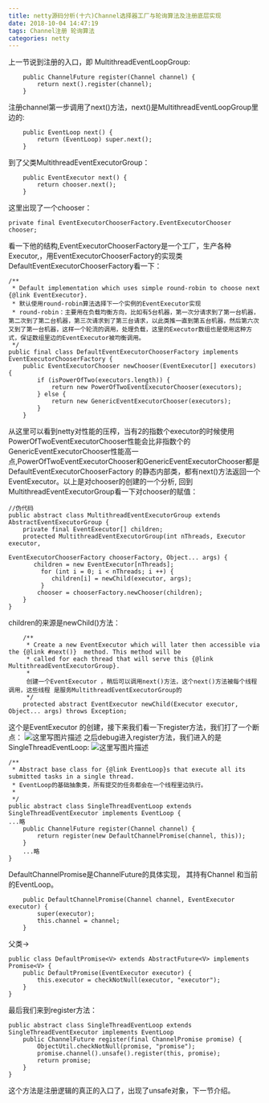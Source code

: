 ```yaml
---
title: netty源码分析(十六)Channel选择器工厂与轮询算法及注册底层实现
date: 2018-10-04 14:47:19
tags: Channel注册 轮询算法
categories: netty
---
```


上一节说到注册的入口，即
MultithreadEventLoopGroup:

```
    public ChannelFuture register(Channel channel) {
        return next().register(channel);
    }
```
注册channel第一步调用了next()方法，next()是MultithreadEventLoopGroup里边的:

```
    public EventLoop next() {
        return (EventLoop) super.next();
    }
```
到了父类MultithreadEventExecutorGroup：

```
    public EventExecutor next() {
        return chooser.next();
    }
```
这里出现了一个chooser：

```
private final EventExecutorChooserFactory.EventExecutorChooser chooser;
```
看一下他的结构,EventExecutorChooserFactory是一个工厂，生产各种Executor,，用EventExecutorChooserFactory的实现类DefaultEventExecutorChooserFactory看一下：

```
/**
 * Default implementation which uses simple round-robin to choose next {@link EventExecutor}.
 * 默认使用round-robin算法选择下一个实例的EventExecutor实现
 * round-robin：主要用在负载均衡方向，比如有5台机器，第一次分请求到了第一台机器，第二次到了第二台机器，第三次请求到了第三台请求，以此类推一直到第五台机器，然后第六次又到了第一台机器，这样一个轮流的调用，处理负载，这里的Executor数组也是使用这种方式，保证数组里边的EventExecutor被均衡调用。
 */
public final class DefaultEventExecutorChooserFactory implements EventExecutorChooserFactory {
    public EventExecutorChooser newChooser(EventExecutor[] executors) {
        if (isPowerOfTwo(executors.length)) {
            return new PowerOfTwoEventExecutorChooser(executors);
        } else {
            return new GenericEventExecutorChooser(executors);
        }
    }
```
从这里可以看到netty对性能的压榨，当有2的指数个executor的时候使用PowerOfTwoEventExecutorChooser性能会比非指数个的GenericEventExecutorChooser性能高一点,PowerOfTwoEventExecutorChooser和GenericEventExecutorChooser都是DefaultEventExecutorChooserFactory 的静态内部类，都有next()方法返回一个EventExecutor。以上是对chooser的创建的一个分析,
回到MultithreadEventExecutorGroup看一下对chooser的赋值：

```
//伪代码
public abstract class MultithreadEventExecutorGroup extends AbstractEventExecutorGroup {
    private final EventExecutor[] children;
    protected MultithreadEventExecutorGroup(int nThreads, Executor executor,
                                            EventExecutorChooserFactory chooserFactory, Object... args) {
       children = new EventExecutor[nThreads];
         for (int i = 0; i < nThreads; i ++) {
            children[i] = newChild(executor, args);
         }   
        chooser = chooserFactory.newChooser(children);  
    }
}
```
children的来源是newChild()方法：

```
    /**
     * Create a new EventExecutor which will later then accessible via the {@link #next()}  method. This method will be
     * called for each thread that will serve this {@link MultithreadEventExecutorGroup}.
     *
     创建一个EventExecutor ，稍后可以调用next()方法，这个next()方法被每个线程调用，这些线程 是服务MultithreadEventExecutorGroup的
     */
    protected abstract EventExecutor newChild(Executor executor, Object... args) throws Exception;
```
这个是EventExecutor 的创建，接下来我们看一下register方法，我们打了一个断点：
![这里写图片描述](20171105130718472.png)
之后debug进入register方法，我们进入的是SingleThreadEventLoop:
![这里写图片描述](20171105130647892.png)

```
/**
 * Abstract base class for {@link EventLoop}s that execute all its submitted tasks in a single thread.
 * EventLoop的基础抽象类，所有提交的任务都会在一个线程里边执行。
 *
 */
public abstract class SingleThreadEventLoop extends SingleThreadEventExecutor implements EventLoop {
...略
    public ChannelFuture register(Channel channel) {
        return register(new DefaultChannelPromise(channel, this));
    }
    ...略
}
```

DefaultChannelPromise是ChannelFuture的具体实现，	其持有Channel 和当前的EventLoop。

```
    public DefaultChannelPromise(Channel channel, EventExecutor executor) {
        super(executor);
        this.channel = channel;
    }
```
父类->
```
public class DefaultPromise<V> extends AbstractFuture<V> implements Promise<V> {
    public DefaultPromise(EventExecutor executor) {
        this.executor = checkNotNull(executor, "executor");
    }
}
```
  最后我们来到register方法：
```
public abstract class SingleThreadEventLoop extends SingleThreadEventExecutor implements EventLoop
    public ChannelFuture register(final ChannelPromise promise) {
        ObjectUtil.checkNotNull(promise, "promise");
        promise.channel().unsafe().register(this, promise);
        return promise;
    }
}
```
这个方法是注册逻辑的真正的入口了，出现了unsafe对象，下一节介绍。
